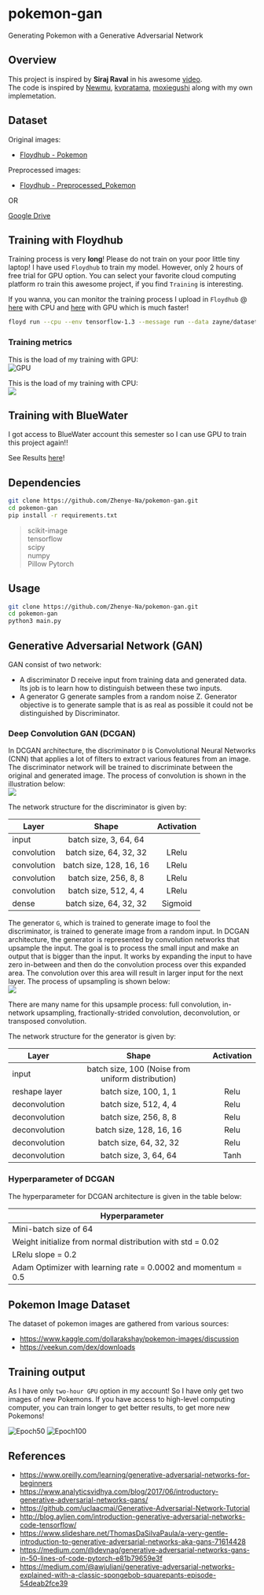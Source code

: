# pokemon-gan
Generating Pokemon with a Generative Adversarial Network

## Overview
This project is inspired by **Siraj Raval** in his awesome [video](https://youtu.be/yz6dNf7X7SA).  
The code is inspired by [Newmu](https://github.com/Newmu/dcgan_code), [kvpratama](https://github.com/kvpratama/gan/tree/master/pokemon), [moxiegushi](https://github.com/moxiegushi/pokeGAN) along with my own implemetation.

## Dataset
Original images:

- [Floydhub - Pokemon](https://www.floydhub.com/zayne/datasets/pokemon)

Preprocessed images:

- [Floydhub - Preprocessed_Pokemon](https://www.floydhub.com/zayne/datasets/preprocessedpokemon)

OR  

[Google Drive](https://drive.google.com/open?id=1-y9IdUp0LroS0wve61pvvV5YQlAu3VWa)

## Training with Floydhub
Training process is very **long**! Please do not train on your poor little tiny laptop! I have used `Floydhub` to train my model. However, only 2 hours of free trial for GPU option. You can select your favorite cloud computing platform ro train this awesome project, if you find `Training` is interesting.

If you wanna, you can monitor the training process I upload in `Floydhub` @ [here](https://www.floydhub.com/zayne/projects/pokemon-gan/29) with CPU  and [here](https://www.floydhub.com/zhenye/projects/pokemons/3) with GPU which is much faster!

```bash
floyd run --cpu --env tensorflow-1.3 --message run --data zayne/datasets/preprocessedpokemon/1:/preprocessed_data 'python main.py'
```

### Training metrics
This is the load of my training with GPU:  
![GPU](https://github.com/Zhenye-Na/pokemon-gan/blob/master/system-metrics.png)

This is the load of my training with CPU:  
![](https://github.com/Zhenye-Na/pokemon-gan/blob/master/system%20metrics%20cpu.png)


## Training with BlueWater
I got access to BlueWater account this semester so I can use GPU to train this project again!!

See Results [here]()!


## Dependencies

```bash
git clone https://github.com/Zhenye-Na/pokemon-gan.git
cd pokemon-gan  
pip install -r requirements.txt
```

> scikit-image  
> tensorflow  
> scipy  
> numpy  
> Pillow
> Pytorch


## Usage

```bash
git clone https://github.com/Zhenye-Na/pokemon-gan.git
cd pokemon-gan
python3 main.py
```

## Generative Adversarial Network (GAN)
GAN consist of two network:

 - A discriminator D receive input from training data and generated data. Its job is to learn how to distinguish between these two inputs.
 - A generator G generate samples from a random noise Z. Generator objective is to generate sample that is as real as possible it could not be distinguished by Discriminator.

### Deep Convolution GAN (DCGAN)
In DCGAN architecture, the discriminator `D` is Convolutional Neural Networks (CNN) that applies a lot of filters to extract various features from an image. The discriminator network will be trained to discriminate between the original and generated image. The process of convolution is shown in the illustration below:  
![](http://deeplearning.net/software/theano_versions/dev/_images/same_padding_no_strides_transposed.gif)

The network structure for the discriminator is given by:
<center>

| Layer        | Shape           | Activation           |
| ------------- |:-------------:|:-------------:|
| input     | batch size, 3, 64, 64 | |
| convolution      | batch size, 64, 32, 32  | LRelu |
| convolution      | batch size, 128, 16, 16  |LRelu | 
| convolution      | batch size, 256, 8, 8  | LRelu |
| convolution      | batch size, 512, 4, 4 | LRelu |
| dense      | batch size, 64, 32, 32 | Sigmoid |

</center>

The generator `G`, which is trained to generate image to fool the discriminator, is trained to generate image from a random input. In DCGAN architecture, the generator is represented by convolution networks that upsample the input. The goal is to process the small input and make an output that is bigger than the input. It works by expanding the input to have zero in-between and then do the convolution process over this expanded area. The convolution over this area will result in larger input for the next layer. The process of upsampling is shown below:  
![](http://deeplearning.net/software/theano_versions/dev/_images/padding_strides_transposed.gif)

There are many name for this upsample process: full convolution, in-network upsampling, fractionally-strided convolution, deconvolution, or transposed convolution. 

The network structure for the generator is given by:

<center>

| Layer        | Shape           | Activation           |
| ------------- |:-------------:|:-------------:|
| input     | batch size, 100 (Noise from uniform distribution) | |
| reshape layer      | batch size, 100, 1, 1  | Relu |
| deconvolution      | batch size, 512, 4, 4   |Relu | 
| deconvolution      | batch size, 256, 8, 8  | Relu |
| deconvolution      | batch size, 128, 16, 16 | Relu |
| deconvolution      | batch size, 64, 32, 32 | Relu |
| deconvolution      | batch size, 3, 64, 64 | Tanh |

</center>

### Hyperparameter of DCGAN
The hyperparameter for DCGAN architecture is given in the table below:

<center>

| Hyperparameter        |
| ------------- |
| Mini-batch size of 64     |
| Weight initialize from normal distribution with std = 0.02      |  
| LRelu slope = 0.2      |
| Adam Optimizer with learning rate = 0.0002 and momentum = 0.5      |

</center>

## Pokemon Image Dataset
The dataset of pokemon images are gathered from various sources:

* https://www.kaggle.com/dollarakshay/pokemon-images/discussion
* https://veekun.com/dex/downloads

## Training output
As I have only `two-hour GPU` option in my account! So I have only get two images of new Pokemons. If you have access to high-level computing computer, you can train longer to get better results, to get more new Pokemons!

![Epoch50](https://github.com/Zhenye-Na/pokemon-gan/blob/master/output/newPokemon/epoch50.jpg)
![Epoch100](https://github.com/Zhenye-Na/pokemon-gan/blob/master/output/newPokemon/epoch100.jpg)


## References
* https://www.oreilly.com/learning/generative-adversarial-networks-for-beginners
* https://www.analyticsvidhya.com/blog/2017/06/introductory-generative-adversarial-networks-gans/
* https://github.com/uclaacmai/Generative-Adversarial-Network-Tutorial
* http://blog.aylien.com/introduction-generative-adversarial-networks-code-tensorflow/
* https://www.slideshare.net/ThomasDaSilvaPaula/a-very-gentle-introduction-to-generative-adversarial-networks-aka-gans-71614428
* https://medium.com/@devnag/generative-adversarial-networks-gans-in-50-lines-of-code-pytorch-e81b79659e3f
* https://medium.com/@awjuliani/generative-adversarial-networks-explained-with-a-classic-spongebob-squarepants-episode-54deab2fce39
